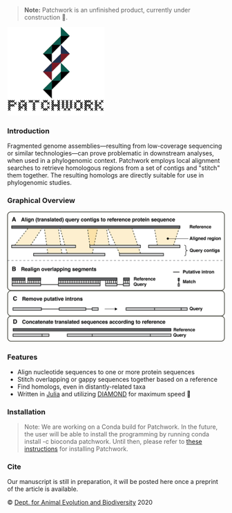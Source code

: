 > **Note:** Patchwork is an unfinished product, currently under construction 🚧.
<img src="https://github.com/fethalen/Patchwork/blob/main/patchwork_logo_500px.png" alt="Patchwork logo" width="225"/>

### Introduction

Fragmented genome assemblies—resulting from low-coverage sequencing or similar
technologies—can prove problematic in downstream analyses, when used in a
phylogenomic context. Patchwork employs local alignment searches to retrieve
homologous regions from a set of contigs and "stitch" them together. The
resulting homologs are directly suitable for use in phylogenomic studies.

### Graphical Overview

![Graphical Overview](https://github.com/fethalen/patchwork/blob/main/overview.png?raw=true)

### Features

* Align nucleotide sequences to one or more protein sequences
* Stitch overlapping or gappy sequences together based on a reference
* Find homologs, even in distantly-related taxa
* Written in [Julia](https://julialang.org/) and utilizing [DIAMOND](https://github.com/bbuchfink/diamond) for maximum speed 🐇

### Installation

> Note: We are working on a Conda build for Patchwork. In the future, 
> the user will be able to install the programming by running conda 
> install -c bioconda patchwork. Until then, please refer to 
> [these instructions](https://github.com/fethalen/Patchwork/wiki/4.-Installation)
> for installing Patchwork.

### Cite

Our manuscript is still in preparation, it will be posted here once a preprint
of the article is available.

© [Dept. for Animal Evolution and Biodiversity](https://www.uni-goettingen.de/en/80149.html) 2020
